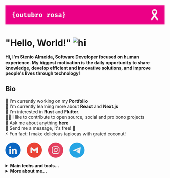 <img src="https://raw.githubusercontent.com/stenioas/stenioas/main/etc/assets/social-cover-compact.png" alt="Cover" />

<h1><strong>"Hello, World!"</strong> <img src="https://user-images.githubusercontent.com/1303154/88677602-1635ba80-d120-11ea-84d8-d263ba5fc3c0.gif" width="24px" alt="hi"></h1>

<strong>Hi, I'm Stenio Almeida, Software Developer focused on human experience. My biggest motivation is the daily opportunity to share knowledge, develop efficient and innovative solutions, and improve people's lives through technology!</strong>

## **Bio**

💼 I'm currently working on my **Portfolio**<br>
🌱 I'm currently learning more about **React** and **Next.js**<br/>
🧐 I'm interested in **Rust** and **Flutter**.<br/>
🤝🏼 I like to contribute to open source, social and pro bono projects<br/>
💬 Ask me about anything [**here**][telegram]<br/>
💌 Send me a message, it's free! 🤗<br/>
⚡ Fun fact: I make delicious tapiocas with grated coconut!

[<img src="./etc/assets/social-linkedin.svg" alt="Linkedin" width="48" height="48" />][linkedin]&nbsp;&nbsp;&nbsp;&nbsp;
[<img src="./etc/assets/social-gmail.svg" alt="Gmail" width="48" height="48" />][gmail]&nbsp;&nbsp;&nbsp;&nbsp;
[<img src="./etc/assets/social-instagram.svg" alt="Instagram" width="48" height="48" />][instagram]&nbsp;&nbsp;&nbsp;&nbsp;
[<img src="./etc/assets/social-telegram.svg" alt="Telegram" width="48" height="48" />][telegram]

<details>
<summary><strong>Main techs and tools...</strong></summary>
<br/>

<img src="./etc/assets/html5.svg" title="HTML5" alt="Html5" width="36" height="36" /><img src="./etc/assets/css3.svg" title="CSS3" alt="CSS3" width="36" height="36" /><img src="./etc/assets/javascript.svg" title="JavaScript" alt="Javascript" width="36" height="36" /><img src="./etc/assets/typescript.svg" title="TypeScript" alt="Typescript" width="36" height="36" /><img src="./etc/assets/react.svg" title="React" alt="React" width="36" height="36" /><img src="./etc/assets/styled-components.svg" title="Styled Components" alt="Styled Components" width="36" height="36" /><img src="./etc/assets/scss.svg" title="SCSS" alt="SCSS" width="36" height="36" /><img src="./etc/assets/figma.svg" title="Figma" alt="Figma" width="36" height="36" /><img src="./etc/assets/python.svg" title="Python" alt="Python" width="36" height="36" /><img src="./etc/assets/bashscript.svg" title="Bash Script" alt="Bash Script" width="36" height="36" /><img src="./etc/assets/linux.svg" title="Linux" alt="Linux" width="36" height="36" /><img src="./etc/assets/vscode.svg" title="Visual Studio Code" alt="Visual Studio Code" width="36" height="36" /><img src="./etc/assets/npm.svg" title="NPM" alt="NPM" width="36" height="36" /><img src="./etc/assets/yarn.svg" title="Yarn" alt="Yarn" width="36" height="36" /><img src="./etc/assets/git.svg" title="Git" alt="Git" width="36" height="36" /><img src="./etc/assets/markdown.svg" title="Markdown" alt="Markdown" width="36" height="36" /><img src="./etc/assets/mdnwebdocs.svg" title="MDN Web Docs" alt="MDN Web Docs" width="36" height="36" />

</details>

<details>
<summary><strong>More about me...</strong></summary>
<br/>

<img src="https://img.shields.io/github/followers/stenioas.svg?style=social&label=Followers&maxAge=2592000" alt="Github followers" /><br />

<div>
<img src="https://github-readme-stats.vercel.app/api?username=stenioas&count_private=true&show_icons=true&theme=react" alt="Github Stats" height="180em"/> <img src="https://github-readme-stats.vercel.app/api/top-langs/?username=stenioas&layout=compact&theme=react&langs_count=8" alt="Top langs" height="180em"/>
</div>

</details>

<!-- links -->

[linkedin]: https://linkedin.com/in/stenioas/
[instagram]: https://instagram.com/stenioas/
[telegram]: https://t.me/stenioas/
[gmail]: mailto:stenioas@gmail.com
